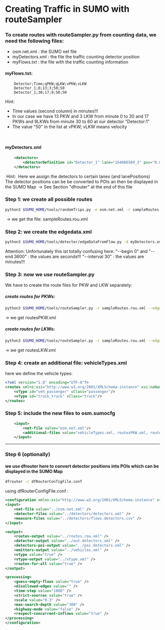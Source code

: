 # Creating Traffic in SUMO with routeSampler 

### To create routes with routeSampler.py from counting data, we need the following files:

+ osm.net.xml : the SUMO net file 
+ myDetectors.xml : the file the traffic counting detector position
+ myFlows.txt : the file with the traffic counting information



#### myFlows.txt:

```textfile
	Detector;Time;qPKW;qLKW;vPKW;vLKW
	Detector_1;0;13;3;50;50
	Detector_1;30;17;9;50;50
```

Hint:

* Time values (second column) in minutes!!!	
* In our case we have 13 PKW and 3 LKW from minute 0 to 30 and 17 PKWs and 9LKWs from minute 30 to  60 at our detector "Detector:1"
* The value "50" in the list at vPKW; vLKW means velocity 	

​	

#### myDetectors.xml

```xml
	<detectors>
		<detectorDefinition id="Detector_1" lane="164086589_3" pos="0.00"/>
	</detectors>
```



​	Hint: 
​		Here we assign the detectors to certain lanes (and lanePositions)
​		The detector positions can be be converted to POIs an then be displayed in the SUMO Map
​			-> See Section "dfrouter" at the end of this file



### Step 1: we create all possible routes

```bash
python3 $SUMO_HOME/tools/randomTrips.py -n osm.net.xml -r sampleRoutes.rou.xml
```

​	-> we get the file: sampleRoutes.rou.xml



### Step 2: we create the edgedata.xml 

```bash
python3 $SUMO_HOME/tools/detector/edgeDataFromFlow.py -d myDetectors.xml -f myFlows.txt -o edgedata.xml -v --begin 0 --end 3600 --interval 30
```



Attention: Unfortunately this ist totally confusing here:
		"--begin 0" and "--end 3600" : the values are seconds!!! 
		"--interval 30" : the values are minutes!!! 



###  Step 3: now we use routeSampler.py



We have to create the route files for PKW and LKW separately: 

##### create routes for PKWs:

```bash
python3 $SUMO_HOME/tools/routeSampler.py -r sampleRoutes.rou.xml --edgedata-files edgedata.xml -o routesPKW.xml -v --edgedata-attribute qPKW --prefix "pkw_" --attributes="type=\"veh_passenger\" departLane=\"best\" departSpeed=\"max\" departPos=\"random\""
```

-> we get routesPKW.xml



##### create routes for LKWs:

```bash
python3 $SUMO_HOME/tools/routeSampler.py -r sampleRoutes.rou.xml --edgedata-files edgedata.xml -o routesLKW.xml -v --edgedata-attribute qLKW --prefix "lkw_" --attributes="type=\"truck_truck\" departLane=\"best\" departSpeed=\"max\" departPos=\"random\""
```

-> we get routesLKW.xml



### Step 4: create an additional file: vehicleTypes.xml

here we define the vehicle types:

``` xml
<?xml version="1.0" encoding="UTF-8"?>
<routes xmlns:xsi="http://www.w3.org/2001/XMLSchema-instance" xsi:noNamespaceSchemaLocation="http://sumo.dlr.de/xsd/routes_file.xsd">
    <vType id="veh_passenger" vClass="passenger"/>  
    <vType id="truck_truck" vClass="truck"/> 
</routes>
```



### Step 5: include the new files to osm.sumocfg

```xml
	<input>
    	<net-file value="osm.net.xml"/>
    	<additional-files value="vehicleTypes.xml, routesPKW.xml, routesLKW"/>
	</input>
```





___________________________________________________________________________________________

### Step 6 (optionally) 

#### we use dfrouter here to convert detector positions into POIs which can be displayed in the SUMO Map

```bash
dfrouter -c dfRouterConfigFile.conf
```

 using dfRouterConfigFile.conf :

```xml
<configuration xmlns:xsi="http://www.w3.org/2001/XMLSchema-instance" xsi:noNamespaceSchemaLocation="http://sumo.dlr.de/xsd/dfrouterConfiguration.xsd">
<input>
    <net-file value="../osm.net.xml" />
    <detector-files value="../detectors/detectors.xml" />
    <measure-files value="../detectors/flows.detectors.csv" />
</input>

<output>
    <routes-output value="../routes.rou.xml" />
    <detector-output value="../out.detectors.xml" />
    <detectors-poi-output value="../poi.detectors.xml" />
    <emitters-output value="../vehicles.xml" />
    <vtype value="true" />
    <vtype-output value="../vtype.xml" />
	<routes-for-all value="true" />
</output>

<processing>
	<guess-empty-flows value="true" />
    <disallowed-edges value="" />
    <time-step value="1800" />
    <strict-sources value="true" />
    <scale value="0.3" />
	<max-search-depth value="300" />
	<highway-mode value="false" />
	<respect-concurrent-inflows value="true" />
</processing>
</configuration>
```












